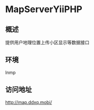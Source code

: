 MapServerYiiPHP
===============


## 概述
提供用户地理位置上传小区显示等数据接口 


## 环境
lnmp


## 访问地址
http://map.ddxq.mobi/

